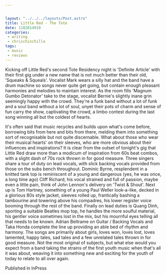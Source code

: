```yaml
---


layout: "../../../layouts/Post.astro"
title: Little Red - The Tote
date: 1182014910
categories:
 - writing
 - chrischinchilla
tags: 
 - music 
 - reviews
---
```


Kicking off Little Red's second Tote Residency night is 'Definite Article' with their first gig under a new name that is not much better than their old, 'Squeaks & Squeals'. Vocalist Mark wears a silly hat and the band have a drum machine so songs never quite get going, but contain enough pleasant harmonies and melodies to maintain interest. As the room fills 'Magnum Gumbo Detonator' take to the stage, vocalist Bernie's slightly inane grin seemingly happy with the crowd. They're a funk band without a lot of funk and a soul band without a lot of soul, unyet their pots of charm and sense of fun carry the show, captivating the crowd, a limbo contest during the last song winning all but the coldest of hearts.

It's often said that music recycles and builds upon what's come before, borrowing bits from here and bits from there, melding them into something sort of recognisable but not quite discernable. What about those who wear their musical hearts' on their sleeves, who are more obvious about their influences and inspirations? It is clear from the outset of tonight's gig that Little Red draw more than a modicum of inspiration from 60s beat combos, with a slight dash of 70s rock thrown in for good measure. Three singers share a tour of duty on lead vocals, with slick backing vocals provided from those on the subs bench throughout. Dominic Byrne, resplendent in a knitted tank top is reminiscent of a young and dangerous (yes, he was once, a long time ago) Cliff Richard, his vocal strained and full of passion, maybe even a little pain, think of John Lennon's delivery on 'Twist & Shout'. Next up is Tom Hartney, something of a young Paul Weller look-a-like, decked in a glorious 80s style jacket, sleeves rolled up, frantically bashing a tambourine and towering above his compadres, his lower register voice booming through the rest of the band. Finally on lead duties is Quang Dinh, sporting a suitable Beatles mop top, he handles the more soulful material, his gentler voice sometimes lost in the mix, but his mournful eyes telling all that needs to be known. Adrian Beltrame on Guitar / Backing Vocals and Taka Honda complete the line up providing an able bed of rhythm and harmony. The songs are primarily about girls, loves won, loves lost, loves lamented, happy tales, sad tales and a few unrelated tales thrown in for good measure. Not the most original of subjects, but what else would you expect from a band taking the strains of the first youth music when that's all it was about, weaving it into something new and exciting for the youth of today to relate to all over again.

Published in InPress
